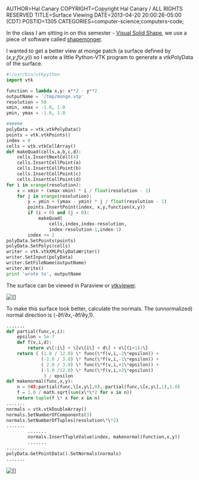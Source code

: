 AUTHOR=Hal Canary
COPYRIGHT=Copyright Hal Canary / ALL RIGHTS RESERVED
TITLE=Surface Viewing
DATE=2013-04-20 20:00:26-05:00 (CDT)
POSTID=1305
CATEGORIES=computer-science;computers-code;

In the class I am sitting in on this semester - [Visual Solid Shape](http://www.cs.unc.edu/Admin/Courses/descriptions/257.html), we use a piece of software called [shapemonger](http://andrewthall.org/papers/draft7_7Feb05.pdf).

I wanted to get a better view at monge patch (a surface defined by (_x_,_y_,_f_(_x_,_y_)) so I wrote a little Python-VTK program to generate a vtkPolyData of the surface.

```Python
#!/usr/bin/vtkpython
import vtk

function = lambda x,y: x**2 - y**2
outputName = '/tmp/monge.vtp'
resolution = 50
xmin, xmax = -1.0, 1.0
ymin, ymax = -1.0, 1.0

######
polyData = vtk.vtkPolyData()
points = vtk.vtkPoints()
index = 0
cells = vtk.vtkCellArray()
def makeQuad(cells,a,b,c,d):
    cells.InsertNextCell(4)
    cells.InsertCellPoint(a)
    cells.InsertCellPoint(b)
    cells.InsertCellPoint(c)
    cells.InsertCellPoint(d)
for i in xrange(resolution):
    x = xmin + (xmax-xmin) * i / float(resolution - 1)
    for j in xrange(resolution):
        y = ymin + (ymax - ymin) * j / float(resolution - 1)
        points.InsertPoint(index, x,y,function(x,y))
        if (i > 0) and (j > 0):
            makeQuad(
                cells,index,index-resolution,
                index-resolution-1,index-1)
        index += 1
polyData.SetPoints(points)
polyData.SetPolys(cells)
writer = vtk.vtkXMLPolyDataWriter()
writer.SetInput(polyData)
writer.SetFileName(outputName)
writer.Write()
print 'wrote to', outputName
```

The surface can be viewed in Paraview or [vtkviewer](https://github.com/HalCanary/vtkviewer).

![[]](https://halcanary.org/images/vtkviewer0.png)

To make this surface look better, calculate the normals. The (unnormalized) normal direction is (-∂f/∂x,-∂f/∂y,1).

```Python
.......
def partial(func,v,i):
    epsilon = 5e-7
    def f(v,i,d):
        return v\[:i\] + \[v\[i\] + d\] + v\[(i+1):\]
    return ( (1.0 / 12.0) \* func(\*f(v,i,-2\*epsilon)) +
             (-2.0 / 3.0) \* func(\*f(v,i,-1\*epsilon)) +
             ( 2.0 / 3.0) \* func(\*f(v,i,+1\*epsilon)) +
             (-1.0 /12.0) \* func(\*f(v,i,+2\*epsilon))
              ) / epsilon
def makenormal(func,x,y):
    n = 045;partial(func,\[x,y\],0),-partial(func,\[x,y\],1),1.0)
    f = 1.0 / math.sqrt(sum(x\*\*2 for x in n))
    return tuple(f \* x for x in n)
.......
normals = vtk.vtkDoubleArray()
normals.SetNumberOfComponents(3)
normals.SetNumberOfTuples(resolution\*\*2)
.......
        .......
        normals.InsertTupleValue(index, makenormal(function,x,y))
        .......
.......
polyData.GetPointData().SetNormals(normals)
.......
```

![[]](https://halcanary.org/images/vtkviewer.png)
